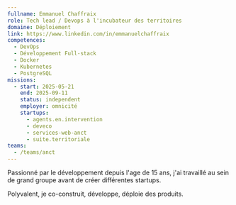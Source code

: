 ```yaml
---
fullname: Emmanuel Chaffraix
role: Tech lead / Devops à l'incubateur des territoires
domaine: Déploiement
link: https://www.linkedin.com/in/emmanuelchaffraix
competences:
  - DevOps
  - Développement Full-stack
  - Docker
  - Kubernetes
  - PostgreSQL
missions:
  - start: 2025-05-21
    end: 2025-09-11
    status: independent
    employer: omnicité
    startups:
      - agents.en.intervention
      - deveco
      - services-web-anct
      - suite.territoriale
teams:
  - /teams/anct
---
```

Passionné par le développement depuis l'age de 15 ans, j'ai travaillé au sein de grand groupe avant de créer différentes startups.

Polyvalent, je co-construit, développe, déploie des produits.